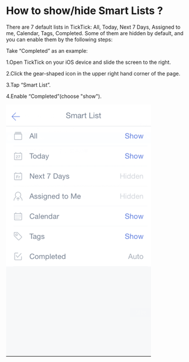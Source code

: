 # How to show/hide Smart Lists ?

There are 7 default lists in TickTick: All, Today, Next 7 Days, Assigned to me, Calendar, Tags, Completed. Some of them are hidden by default, and you can enable them by the following steps:


Take “Completed” as an example:

1.Open TickTick on your iOS device and slide the screen to the right.

2.Click the gear-shaped icon in the upper right hand corner of the page.

3.Tap “Smart List”.

4.Enable “Completed”(choose "show").

![](smartlist.png)